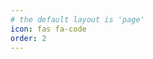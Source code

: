 ```yaml
---
# the default layout is 'page'
icon: fas fa-code
order: 2
---
```


<!-- > Add Markdown syntax content to file `_tabs/about.md`{: .filepath } and it will show up on this page.
{: .prompt-tip } -->
